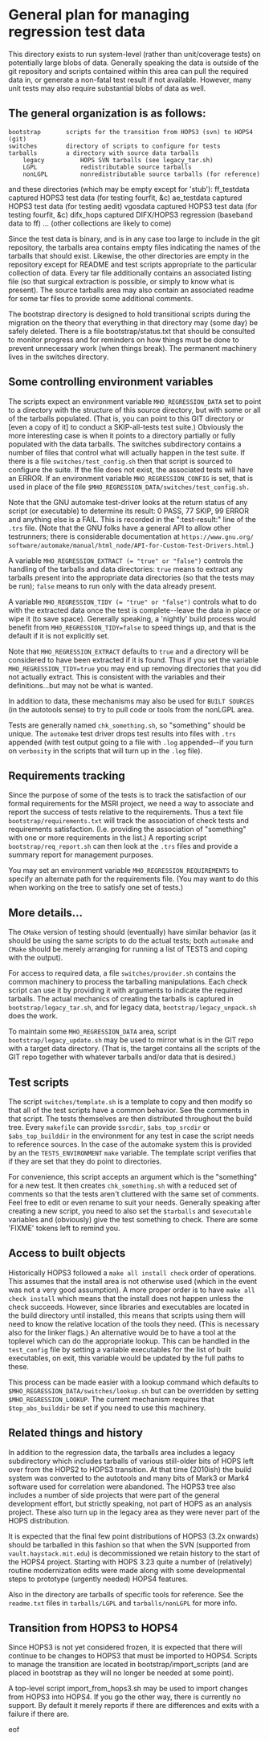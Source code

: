 # General plan for managing regression test data

This directory exists to run system-level (rather than unit/coverage tests)
on potentially large blobs of data.  Generally speaking the data is outside
of the git repository and scripts contained within this area can pull the
required data in, or generate a non-fatal test result if not available.
However, many unit tests may also require substantial blobs of data as well.

## The general organization is as follows:
    bootstrap       scripts for the transition from HOPS3 (svn) to HOPS4 (git)
    switches        directory of scripts to configure for tests
    tarballs        a directory with source data tarballs
        legacy          HOPS SVN tarballs (see legacy_tar.sh)
        LGPL            redistributable source tarballs
        nonLGPL         nonredistributable source tarballs (for reference)
  and these directories (which may be empty except for 'stub'):
    ff_testdata     captured HOPS3 test data (for testing fourfit, &c)
    ae_testdata     captured HOPS3 test data (for testing aedit)
    vgosdata        captured HOPS3 test data (for testing fourfit, &c)
    difx_hops       captured DIFX/HOPS3 regression (baseband data to ff)
    ...             (other collections are likely to come)

Since the test data is binary, and is in any case too large to include in the
git repository, the tarballs area contains empty files indicating the names
of the tarballs that should exist.  Likewise, the other directories are
empty in the repository except for README and test scripts appropriate to
the particular collection of data.  Every tar file additionally contains
an associated listing file (so that surgical extraction is possible, or
simply to know what is present).  The source tarballs area may also contain
an associated readme for some tar files to provide some additional comments.

The bootstrap directory is designed to hold transitional scripts during the
migration on the theory that everything in that directory may (some day) be
safely deleted.  There is a file bootstrap/status.txt that should be consulted
to monitor progress and for reminders on how things must be done to prevent
unnecessary work (when things break).  The permanent machinery lives in
the switches directory.

## Some controlling environment variables

The scripts expect an environment variable `MHO_REGRESSION_DATA` set to point
to a directory with the structure of this source directory, but with some or
all of the tarballs populated.  (That is, you can point to this GIT directory or
[even a copy of it] to conduct a SKIP-all-tests test suite.)  Obviously the more
interesting case is when it points to a directory partially or fully populated with
the data tarballs.  The switches subdirectory contains a number of files that
control what will actually happen in the test suite.  If there is a file
`switches/test_config.sh` then that script is sourced to configure the suite.
If the file does not exist, the associated tests will have an ERROR.  If
an environment variable `MHO_REGRESSION_CONFIG` is set, that is used in place
of the file `$MHO_REGRESSION_DATA/switches/test_config.sh.`

Note that the GNU automake test-driver looks at the return status of any
script (or executable) to determine its result: 0 PASS, 77 SKIP, 99 ERROR
and anything else is a FAIL.  This is recorded in the ":test-result:" line
of the `.trs` file.  (Note that the GNU folks have a general API to allow other
testrunners; there is considerable documentation at `https://www.gnu.org/
software/automake/manual/html_node/API-for-Custom-Test-Drivers.html`.)

A variable `MHO_REGRESSION_EXTRACT (= "true" or "false")` controls the handling
of the tarballs and data directories: `true` means to extract any tarballs
present into the appropriate data directories (so that the tests may be run);
`false` means to run only with the data already present.

A variable `MHO_REGRESSION_TIDY (= "true" or "false")` controls what to do with
the extracted data once the test is complete--leave the data in place or
wipe it (to save space).  Generally speaking, a 'nightly' build process
would benefit from `MHO_REGRESSION_TIDY=false` to speed things up, and
that is the default if it is not explicitly set.

Note that `MHO_REGRESSION_EXTRACT` defaults to `true` and a directory will be
considered to have been extracted if it is found.  Thus if you set the
variable `MHO_REGRESSION_TIDY=true` you may end up removing directories that
you did not actually extract.  This is consistent with the variables and
their definitions...but may not be what is wanted.

In addition to data, these mechanisms may also be used for `BUILT SOURCES`
(in the autotools sense) to try to pull code or tools from the nonLGPL area.

Tests are generally named `chk_something.sh`, so "something" should be unique.
The `automake` test driver drops test results into files with `.trs` appended
(with test output going to a file with `.log` appended--if you turn on `verbosity`
in the scripts that will turn up in the `.log` file).

## Requirements tracking

Since the purpose of some of the tests is to track the satisfaction of
our formal requirements for the MSRI project, we need a way to associate
and report the success of tests relative to the requirements.  Thus a
text file `bootstrap/requirements.txt` will track the association of check
tests and requirements satisfaction.  (I.e. providing the association of
"something" with one or more requirements in the list.)  A reporting script
`bootstrap/req_report.sh` can then look at the `.trs` files and provide a
summary report for management purposes.

You may set an environment variable `MHO_REGRESSION_REQUIREMENTS` to specify
an alternate path for the requirements file.  (You may want to do this when
working on the tree to satisfy one set of tests.)

## More details...

The `CMake` version of testing should (eventually) have similar behavior (as
it should be using the same scripts to do the actual tests; both `automake`
and `CMake` should be merely arranging for running a list of TESTS and coping
with the output).

For access to required data, a file `switches/provider.sh` contains the
common machinery to process the tarballing manipulations.  Each check
script can use it by providing it with arguments to indicate the required
tarballs.  The actual mechanics of creating the tarballs is captured in
`bootstrap/legacy_tar.sh`, and for legacy data, `bootstrap/legacy_unpack.sh`
does the work.

To maintain some `MHO_REGRESSION_DATA` area, script `bootstrap/legacy_update.sh`
may be used to mirror what is in the GIT repo with a target data directory.
(That is, the target contains all the scripts of the GIT repo together with
whatever tarballs and/or data that is desired.)

## Test scripts

The script `switches/template.sh` is a template to copy and then modify so
that all of the test scripts have a common behavior.  See the comments in
that script.  The tests themselves are then distributed throughout the
build tree.  Every `makefile` can provide `$srcdir`, `$abs_top_srcdir` or
`$abs_top_builddir` in the environment for any test in case the script
needs to reference sources.  In the case of the automake system this is
provided by an the `TESTS_ENVIRONMENT` `make` variable.  The template script
verifies that if they are set that they do point to directories.

For convenience, this script accepts an argument which is the "something"
for a new test.  It then creates `chk_something.sh` with a reduced set of
comments so that the tests aren't cluttered with the same set of comments.
Feel free to edit or even rename to suit your needs.  Generally speaking
after creating a new script, you need to also set the `$tarballs` and
`$executable` variables and (obviously) give the test something to check.
There are some 'FIXME' tokens left to remind you.

## Access to built objects

Historically HOPS3 followed a `make all install check` order of operations.
This assumes that the install area is not otherwise used (which in the
event was not a very good assumption).  A more proper order is to have
`make all check install` which means that the install does not happen unless
the check succeeds.  However, since libraries and executables are located
in the build directory until installed, this means that scripts using them
will need to know the relative location of the tools they need.  (This is
necessary also for the linker flags.)  An alternative would be to have a
tool at the toplevel which can do the appropriate lookup.  This can be
handled in the `test_config` file by setting a variable executables for
the list of built executables, on exit, this variable would be updated
by the full paths to these.

This process can be made easier with a lookup command which defaults
to `$MHO_REGRESSION_DATA/switches/lookup.sh` but can be overridden by
setting `$MHO_REGRESSION_LOOKUP`.  The current mechanism requires that
`$top_abs_builddir` be set if you need to use this machinery.

## Related things and history

In addition to the regression data, the tarballs area includes a legacy
subdirectory which includes tarballs of various still-older bits of HOPS
left over from the HOPS2 to HOPS3 transition.  At that time (2010ish) the
build system was converted to the autotools and many bits of Mark3 or Mark4
software used for correlation were abandoned.  The HOPS3 tree also includes
a number of side projects that were part of the general development effort,
but strictly speaking, not part of HOPS as an analysis project.  These also
turn up in the legacy area as they were never part of the HOPS distribution.

It is expected that the final few point distributions of HOPS3 (3.2x onwards)
should be tarballed in this fashion so that when the SVN (supported from
`vault.haystack.mit.edu`) is decommissioned we retain history to the start
of the HOPS4 project.  Starting with HOPS 3.23 quite a number of (relatively)
routine modernization edits were made along with some developmental steps to
prototype (urgently needed) HOPS4 features.

Also in the directory are tarballs of specific tools for reference.  See
the `readme.txt` files in `tarballs/LGPL` and `tarballs/nonLGPL` for more info.

## Transition from HOPS3 to HOPS4

Since HOPS3 is not yet considered frozen, it is expected that there will
continue to be changes to HOPS3 that must be imported to HOPS4.  Scripts
to manage the transition are located in bootstrap/import\_scripts (and
are placed in bootstrap as they will no longer be needed at some point).

A top-level script import\_from\_hops3.sh may be used to import changes
from HOPS3 into HOPS4.  If you go the other way, there is currently no
support.  By default it merely reports if there are differences and exits
with a failure if there are.

eof
